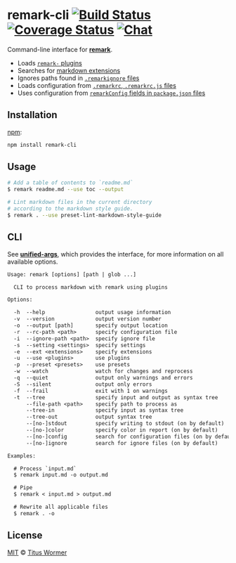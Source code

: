 # remark-cli [![Build Status][build-badge]][build-status] [![Coverage Status][coverage-badge]][coverage-status] [![Chat][chat-badge]][chat]

Command-line interface for [**remark**][remark].

*   Loads [`remark-` plugins][plugins]
*   Searches for [markdown extensions][markdown-extensions]
*   Ignores paths found in [`.remarkignore` files][ignore-file]
*   Loads configuration from [`.remarkrc`, `.remarkrc.js` files][config-file]
*   Uses configuration from [`remarkConfig` fields in `package.json`
    files][config-file]

## Installation

[npm][]:

```sh
npm install remark-cli
```

## Usage

```sh
# Add a table of contents to `readme.md`
$ remark readme.md --use toc --output

# Lint markdown files in the current directory
# according to the markdown style guide.
$ remark . --use preset-lint-markdown-style-guide
```

## CLI

See [**unified-args**][unified-args], which provides the interface,
for more information on all available options.

```txt
Usage: remark [options] [path | glob ...]

  CLI to process markdown with remark using plugins

Options:

  -h  --help                output usage information
  -v  --version             output version number
  -o  --output [path]       specify output location
  -r  --rc-path <path>      specify configuration file
  -i  --ignore-path <path>  specify ignore file
  -s  --setting <settings>  specify settings
  -e  --ext <extensions>    specify extensions
  -u  --use <plugins>       use plugins
  -p  --preset <presets>    use presets
  -w  --watch               watch for changes and reprocess
  -q  --quiet               output only warnings and errors
  -S  --silent              output only errors
  -f  --frail               exit with 1 on warnings
  -t  --tree                specify input and output as syntax tree
      --file-path <path>    specify path to process as
      --tree-in             specify input as syntax tree
      --tree-out            output syntax tree
      --[no-]stdout         specify writing to stdout (on by default)
      --[no-]color          specify color in report (on by default)
      --[no-]config         search for configuration files (on by default)
      --[no-]ignore         search for ignore files (on by default)

Examples:

  # Process `input.md`
  $ remark input.md -o output.md

  # Pipe
  $ remark < input.md > output.md

  # Rewrite all applicable files
  $ remark . -o
```

## License

[MIT][license] © [Titus Wormer][author]

<!-- Definitions -->

[build-badge]: https://img.shields.io/travis/wooorm/remark.svg

[build-status]: https://travis-ci.org/wooorm/remark

[coverage-badge]: https://img.shields.io/codecov/c/github/wooorm/remark.svg

[coverage-status]: https://codecov.io/github/wooorm/remark

[chat-badge]: https://img.shields.io/gitter/room/wooorm/remark.svg

[chat]: https://gitter.im/wooorm/remark

[license]: https://github.com/wooorm/remark/blob/master/LICENSE

[author]: http://wooorm.com

[npm]: https://docs.npmjs.com/cli/install

[remark]: https://github.com/wooorm/remark

[plugins]: https://github.com/wooorm/remark/blob/master/doc/plugins.md

[markdown-extensions]: https://github.com/sindresorhus/markdown-extensions

[config-file]: https://github.com/wooorm/unified-engine/blob/master/doc/configure.md

[ignore-file]: https://github.com/wooorm/unified-engine/blob/master/doc/ignore.md

[unified-args]: https://github.com/wooorm/unified-args#cli
